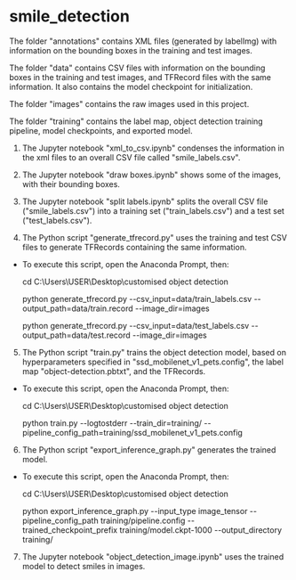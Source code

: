 # smile_detection
The folder "annotations" contains XML files (generated by labelImg) with information on the bounding boxes in the training and test images.

The folder "data" contains CSV files with information on the bounding boxes in the training and test images, and TFRecord files with the same information. It also contains the model checkpoint for initialization.

The folder "images" contains the raw images used in this project.

The folder "training" contains the label map, object detection training pipeline, model checkpoints, and exported model.

1) The Jupyter notebook "xml_to_csv.ipynb" condenses the information in the xml files to an overall CSV file called "smile_labels.csv".

2) The Jupyter notebook "draw boxes.ipynb" shows some of the images, with their bounding boxes.

3) The Jupyter notebook "split labels.ipynb" splits the overall CSV file ("smile_labels.csv") into a training set ("train_labels.csv") and a test set ("test_labels.csv").

4) The Python script "generate_tfrecord.py" uses the training and test CSV files to generate TFRecords containing the same information.
- To execute this script, open the Anaconda Prompt, then:

	cd C:\Users\USER\Desktop\customised object detection
	
	python generate_tfrecord.py --csv_input=data/train_labels.csv  --output_path=data/train.record --image_dir=images
	
	python generate_tfrecord.py --csv_input=data/test_labels.csv  --output_path=data/test.record --image_dir=images

5) The Python script "train.py" trains the object detection model, based on hyperparameters specified in "ssd_mobilenet_v1_pets.config", the label map "object-detection.pbtxt", and the TFRecords.
- To execute this script, open the Anaconda Prompt, then:

	cd C:\Users\USER\Desktop\customised object detection
	
	python train.py --logtostderr --train_dir=training/ --pipeline_config_path=training/ssd_mobilenet_v1_pets.config

6) The Python script "export_inference_graph.py" generates the trained model.
- To execute this script, open the Anaconda Prompt, then:

	cd C:\Users\USER\Desktop\customised object detection
	
	python export_inference_graph.py --input_type image_tensor --pipeline_config_path training/pipeline.config --trained_checkpoint_prefix training/model.ckpt-1000 --output_directory training/

7) The Jupyter notebook "object_detection_image.ipynb" uses the trained model to detect smiles in images.
